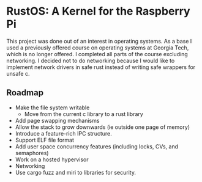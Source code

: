 # RustOS: A Kernel for the Raspberry Pi

This project was done out of an interest in operating systems. As a base I used a previously offered course on
operating systems at Georgia Tech, which is no longer offered. I completed all parts of the course excluding networking.
I decided not to do networking because I would like to implement network drivers in safe rust instead of writing safe
wrappers for unsafe c.

## Roadmap

* Make the file system writable
    * Move from the current c library to a rust library
* Add page swapping mechanisms
* Allow the stack to grow downwards (ie outside one page of memory)
* Introduce a feature-rich IPC structure.
* Support ELF file format
* Add user space concurrency features (including locks, CVs, and semaphores)
* Work on a hosted hypervisor
* Networking
* Use cargo fuzz and miri to libraries for security.
